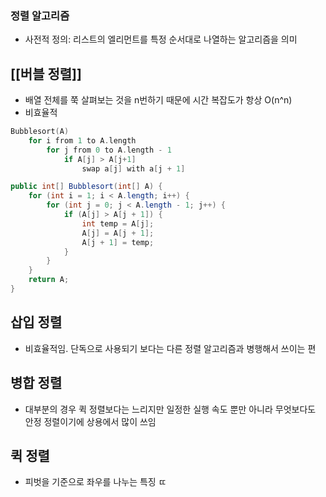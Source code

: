 ### 정렬 알고리즘
- 사전적 정의: 리스트의 엘리먼트를 특정 순서대로 나열하는 알고리즘을 의미
## [[버블 정렬]]
- 배열 전체를 쭉 살펴보는 것을 n번하기 때문에 시간 복잡도가 항상 O(n^n)
- 비효율적
```kotlin
Bubblesort(A)
	for i from 1 to A.length
		for j from 0 to A.length - 1
			if A[j] > A[j+1]
				swap a[j] with a[j + 1]
```
```java
public int[] Bubblesort(int[] A) {
	for (int i = 1; i < A.length; i++) {
		for (int j = 0; j < A.length - 1; j++) {
			if (A[j] > A[j + 1]) {
				int temp = A[j];
				A[j] = A[j + 1];
				A[j + 1] = temp;
			}
		}
	}
	return A;
}
```
## 삽입 정렬
- 비효율적임. 단독으로 사용되기 보다는 다른 정렬 알고리즘과 병행해서 쓰이는 편

## 병합 정렬
- 대부분의 경우 퀵 정렬보다는 느리지만 일정한 실행 속도 뿐만 아니라 무엇보다도 안정 정렬이기에 상용에서 많이 쓰임
## 퀵 정렬
- 피벗을 기준으로 좌우를 나누는 특징 ㄸ